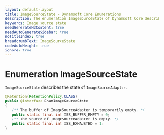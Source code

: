 ```yaml
---
layout: default-layout
title: ImageSourceState - Dynamsoft Core Enumerations
description: The enumeration ImageSourceState of Dynamsoft Core describes the state of ImageSourceAdapter.
keywords: Image source state
needGenerateH3Content: true
needAutoGenerateSidebar: true
noTitleIndex: true
breadcrumbText: ImageSourceState
codeAutoHeight: true
ignore: true
---
```

<!--Moved from Core to CVR in May 2023-->

# Enumeration ImageSourceState

`ImageSourceState` describes the state of `ImageSourceAdapter`.

```java
@Retention(RetentionPolicy.CLASS)
public @interface EnumImageSourceState
{
   /** The buffer of ImageSourceAdapter is temporarily empty. */
   public static final int ISS_BUFFER_EMPTY = 0;
   /** The source of ImageSourceAdapter is empty. */
   public static final int ISS_EXHAUSTED = 1;
}
```
